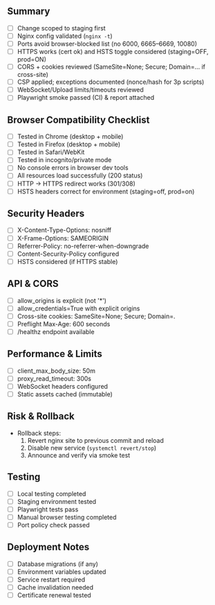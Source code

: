 ## Summary
- [ ] Change scoped to staging first
- [ ] Nginx config validated (`nginx -t`)
- [ ] Ports avoid browser-blocked list (no 6000, 6665–6669, 10080)
- [ ] HTTPS works (cert ok) and HSTS toggle considered (staging=OFF, prod=ON)
- [ ] CORS + cookies reviewed (SameSite=None; Secure; Domain=… if cross-site)
- [ ] CSP applied; exceptions documented (nonce/hash for 3p scripts)
- [ ] WebSocket/Upload limits/timeouts reviewed
- [ ] Playwright smoke passed (CI) & report attached

## Browser Compatibility Checklist
- [ ] Tested in Chrome (desktop + mobile)
- [ ] Tested in Firefox (desktop + mobile)
- [ ] Tested in Safari/WebKit
- [ ] Tested in incognito/private mode
- [ ] No console errors in browser dev tools
- [ ] All resources load successfully (200 status)
- [ ] HTTP → HTTPS redirect works (301/308)
- [ ] HSTS headers correct for environment (staging=off, prod=on)

## Security Headers
- [ ] X-Content-Type-Options: nosniff
- [ ] X-Frame-Options: SAMEORIGIN
- [ ] Referrer-Policy: no-referrer-when-downgrade
- [ ] Content-Security-Policy configured
- [ ] HSTS considered (if HTTPS stable)

## API & CORS
- [ ] allow_origins is explicit (not '*')
- [ ] allow_credentials=True with explicit origins
- [ ] Cross-site cookies: SameSite=None; Secure; Domain=.<root-domain>
- [ ] Preflight Max-Age: 600 seconds
- [ ] /healthz endpoint available

## Performance & Limits
- [ ] client_max_body_size: 50m
- [ ] proxy_read_timeout: 300s
- [ ] WebSocket headers configured
- [ ] Static assets cached (immutable)

## Risk & Rollback
- Rollback steps:
  1. Revert nginx site to previous commit and reload
  2. Disable new service (`systemctl revert/stop`)
  3. Announce and verify via smoke test

## Testing
- [ ] Local testing completed
- [ ] Staging environment tested
- [ ] Playwright tests pass
- [ ] Manual browser testing completed
- [ ] Port policy check passed

## Deployment Notes
- [ ] Database migrations (if any)
- [ ] Environment variables updated
- [ ] Service restart required
- [ ] Cache invalidation needed
- [ ] Certificate renewal tested
